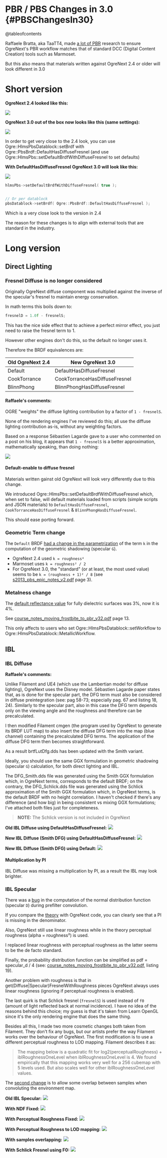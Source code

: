 # PBR / PBS Changes in 3.0 {#PBSChangesIn30}

@tableofcontents

Raffaele Bratta, aka TaaTT4, made [a lot of PBR](https://forums.ogre3d.org/viewtopic.php?p=553900#p553900) research to ensure OgreNext's PBR workflow matches that of standard DCC (Digital Content Creation) tools such as Marmoset.

But this also means that materials written against OgreNext 2.4 or older will look different in 3.0

# Short version

**OgreNext 2.4 looked like this:**

![](PbsChanges30/ShortVersionOgreNext24.png)

**OgreNext 3.0 out of the box now looks like this (same settings):**

![](PbsChanges30/ShortVersionOgreNext30Default.png)

In order to get very close to the 2.4 look, you can use Ogre::HlmsPbsDatablock::setBrdf with Ogre::PbsBrdf::DefaultHasDiffuseFresnel (and use Ogre::HlmsPbs::setDefaultBrdfWithDiffuseFresnel to set defaults)

**With DefaultHasDiffuseFresnel OgreNext 3.0 will look like this:**

![](PbsChanges30/ShortVersionOgreNext30DefaultDiffuseFresnel.png)

```cpp
hlmsPbs->setDefaultBrdfWithDiffuseFresnel( true );


// Or per datablock
pbsDatablock->setBrdf( Ogre::PbsBrdf::DefaultHasDiffuseFresnel );
```

Which is a very close look to the version in 2.4

The reason for these changes is to align with external tools that are standard in the industry.

# Long version

## Direct Lighting

### Fresnel Diffuse is no longer considered

Originally OgreNext diffuse component was multiplied against the inverse of the specular's fresnel to maintain energy conservation.

In math terms this boils down to:

```cpp
fresnelD = 1.0f - fresnelS;
```

This has the nice side effect that to achieve a perfect mirror effect, you just need to raise the fresnel term to 1.

However other engines don't do this, so the default no longer uses it.

Therefore the BRDF equivalences are:

| Old OgreNext 2.4 | New OgreNext 3.0              |
|------------------|-------------------------------|
| Default          | DefaultHasDiffuseFresnel      |
| CookTorrance     | CookTorranceHasDiffuseFresnel |
| BlinnPhong       | BlinnPhongHasDiffuseFresnel   |


#### Raffaele's comments:

OGRE "weights" the diffuse lighting contribution by a factor of `1 - fresnelS`.

None of the rendering engines I've reviewed do this; all use the diffuse lighting contribution as-is, without any weighting factors.

Based on a response Sébastien Lagarde gave to a user who commented on a post on his blog, it appears that `1 - fresnelS` is a better approximation, mathematically speaking, than doing nothing:

![](PbsChanges30/SebLagardeComment.png)

#### Default-enable to diffuse fresnel

Materials written gainst old OgreNext will look very differently due to this change.

We introduced Ogre::HlmsPbs::setDefaultBrdfWithDiffuseFresnel which, when set to false, will default materials loaded from scripts (simple scripts and JSON materials) to `DefaultHasDiffuseFresnel`, `CookTorranceHasDiffuseFresnel` & `BlinnPhongHasDiffuseFresnel`.

This should ease porting forward.

### Geometric Term change

The `Default` BRDF [had a change in the parametrization](https://github.com/OGRECave/ogre-next/commit/ecf174d8aff2236fbb261692b2efeb6b56383305) of the term `k` in the computation of the geometric shadowing (specular `G`).

- OgreNext 2.4 used `k = roughness⁴`
- Marmoset uses `k = roughness² / 2`
- For OgreNext 3.0, the "standard" (or at least, the most used value) seems to be `k = (roughness + 1)² / 8` (see [s2013_pbs_epic_notes_v2.pdf](https://blog.selfshadow.com/publications/s2013-shading-course/karis/s2013_pbs_epic_notes_v2.pdf) page 3).


### Metalness change

The [default reflectance value](https://github.com/OGRECave/ogre-next/commit/51e487d2a5cc725154cdd3fbcf06babb5789061c) for fully dielectric surfaces was 3%, now it is 4%.

See [course_notes_moving_frostbite_to_pbr_v32.pdf](https://seblagarde.files.wordpress.com/2015/07/course_notes_moving_frostbite_to_pbr_v32.pdf) page 13.

This only affects to users who set Ogre::HlmsPbsDatablock::setWorkflow to Ogre::HlmsPbsDatablock::MetallicWorkflow.

## IBL

### IBL Diffuse

**Raffaele's comments:**

Unlike Filament and UE4 (which use the Lambertian model for diffuse lighting), OgreNext uses the Disney model. Sébastien Lagarde paper states that, as is done for the specular part, the DFG term must also be considered in diffuse preintegration (see: pag 58-73; especially pag. 67 and listing 18, 24). Similarly to the specular part, also in this case the DFG term depends only on the viewing angle and the roughness and therefore can be precalculated.

I then modified Filament cmgen (the program used by OgreNext to generate its BRDF LUT map) to also insert the diffuse DFG term into the map (blue channel) containing the precalculated DFG terms. The application of the diffuse DFG term then becomes straightforward.

As a result brtfLutDfg.dds has been updated with the Smith variant.

Ideally, you should use the same GGX formulation in geometric shadowing (specular `G`) calculation, for both direct lighting and IBL.

The DFG_Smith.dds file was generated using the Smith GGX formulation which, in OgreNext terms, corresponds to the default BRDF; on the contrary, the DFG_Schlick.dds file was generated using the Schlick approximation of the Smith GGX formulation which, in OgreNext terms, is the default BRDF with no height correlation. I haven't checked if there's any difference (and how big) in being consistent vs mixing GGX formulations; I've attached both files just for completeness.

> **NOTE:** The Schlick version is not included in OgreNext

**Old IBL Diffuse using DefaultHasDiffuseFresnel:**
![](PbsChanges30/OgreIblDiffuseOld.png)

**New IBL Diffuse (Smith DFG) using DefaultHasDiffuseFresnel:**
![](PbsChanges30/OgreIblDiffuseNew.png)

**New IBL Diffuse (Smith DFG) using Default:**
![](PbsChanges30/OgreIblDiffuseNewDefault.png)

#### Multiplication by PI

IBL Diffuse was missing a multiplication by PI, as a result the IBL may look brighter.

### IBL Specular

There was a [bug](https://github.com/OGRECave/ogre-next/commit/58dfd9bbef17326592169fdf2c613aa714889843) in the computation of the normal distribution function (specular `D`) during prefilter convolution.

If you compare the [theory](https://google.github.io/filament/Filament.html#materialsystem/specularbrdf/normaldistributionfunction%28speculard%29) with OgreNext code, you can clearly see that a PI is missing in the denominator.

Also, OgreNext still use linear roughness while in the theory perceptual roughness (alpha = roughness²) is used.

I replaced linear roughness with perceptual roughness as the latter seems to be the de facto standard.

Finally, the probability distribution function can be simplified as pdf = specular_d / 4 (see: [course_notes_moving_frostbite_to_pbr_v32.pdf](https://seblagarde.files.wordpress.com/2015/07/course_notes_moving_frostbite_to_pbr_v32.pdf), listing 19).

Another problem with roughness is that in get(Diffuse|Specular)FresnelWithRoughness pieces OgreNext always uses linear roughness (ignoring if perceptual roughness is enabled).

The last quirk is that Schlick fresnel (`fresnelS`) is used instead of `f0` (amount of light reflected back at normal incidence). I have no idea of the reasons behind this choice; my guess is that it's taken from Learn OpenGL since it's the only rendering engine that does the same thing.

Besides all this, I made two more cosmetic changes both taken from Filament. They don't fix any bugs, but our artists prefer the way Filament works over the behaviour of OgreNext. The first modification is to use a different perceptual roughness to LOD mapping. Filament describes it as:

> The mapping below is a quadratic fit for log2(perceptualRoughness) + iblRoughnessOneLevel when iblRoughnessOneLevel is 4. We found empirically that this mapping works very well for a 256 cubemap with 5 levels used. But also scales well for other iblRoughnessOneLevel values.

The [second change](https://github.com/OGRECave/ogre-next/commit/4859a0a6cc622a1df680f571465d2262c226b79a) is to allow some overlap between samples when convoluting the environment map.

**Old IBL Specular:**
![](PbsChanges30/OgreIblSpecularOld.png)

**With NDF Fixed:**
![](PbsChanges30/OgreIblSpecularNDFFixed.png)

**With Perceptual Roughness Fixed:**
![](PbsChanges30/OgreIblSpecularPerceptualRoughness.png)

**With Perceptual Roughness to LOD mapping:**
![](PbsChanges30/OgreIblSpecularLOD.png)

**With samples overlapping:**
![](PbsChanges30/OgreIblSpecularSamplesOverlapping.png)

**With Schlick Fresnel using F0:**
![](PbsChanges30/OgreIblSpecularFresnelF0.png)
